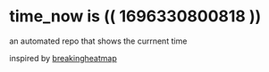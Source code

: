 # time_now is (( 1696330800818 ))

an automated repo that shows the currnent time

inspired by [breakingheatmap](https://github.com/breakingheatmap/breakingheatmap)